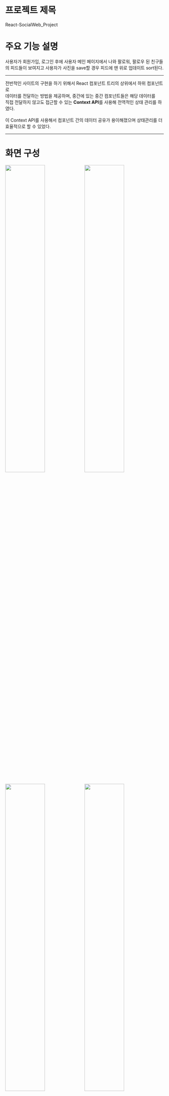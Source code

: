 # 프로젝트 제목
 React-SocialWeb_Project
 
# 주요 기능 설명
 사용자가 회원가입, 로그인 후에 사용자 메인 페이지에서 나와 팔로워, 팔로우 된 친구들의 피드들이 보여지고 사용자가 사진을 save할 경우 피드에 맨 위로 업데이트 sort된다. <br/>
 
 ---------------------------------------------------------------
 
전반적인 사이트의 구현을 하기 위해서 React 컴포넌트 트리의 상위에서 하위 컴포넌트로<br/> 데이터를 
전달하는 방법을 제공하며, 중간에 있는 중간 컴포넌트들은 해당 데이터를 <br>  직접 전달하지 않고도 접근할 수 있는 **Context API**를 사용해 전역적인 상태 관리를 하였다.<br/>  
이 Context API를 사용해서 컴포넌트 간의 데이터 공유가 용이해졌으며 상태관리를 더 효율적으로 할 수 있었다.
 
 ---------------------------------------------
 
# 화면 구성
<img src="https://user-images.githubusercontent.com/96070681/231950827-f21de395-827c-4139-9617-17b88d69a03d.png" width="50%"><img src="https://user-images.githubusercontent.com/96070681/231950832-74b87269-8fe7-4067-81b5-e5e745740817.png" width="50%">  

<img src="https://user-images.githubusercontent.com/96070681/231950382-471c4c62-ef62-46fe-b842-a74f9decacf0.png" width="50%"><img src="https://user-images.githubusercontent.com/96070681/231951221-ac0e7d81-6d21-4417-a21c-16c4c5b607a5.png" width="50%">  
#### 로그인 사용자가 파일을 업로드시킬 수 있다 업로드된 사진 파일은 내림차순으로 정렬된다.

<img src="https://user-images.githubusercontent.com/96070681/231945267-69819d33-b33a-4acb-89f3-3d123a831528.png">
<img src="https://user-images.githubusercontent.com/96070681/234468900-2934989f-4c0c-4cb5-8f90-5a480b9c8d9c.gif" width="900" height="450">
 로그인한 사용자의 친구들의 피드와 프로필을 볼 수 있으며, 각 게시물 포스터에 좋아요를 누르고 삭제 할 수 있다.

------------------------------------------------------

### 사이트의 전반적인 구조
<img src="https://user-images.githubusercontent.com/96070681/231964417-b1538ae4-e92a-43c2-9414-b958e4ad48a0.png">



### 프로젝트 후 얻은 점
그저 여러 강의와 구굴링해서 배웠던 부분을 웹 사이트를 만들며 적용시키는 과정에서 많은 에러들이 발생했고 에러를 해결하면서 어려운 부분이었던 반응형 웹 디자인, SPA, Hook함수적용, 상태관리와 여러 라이브러리 부분을 프로젝트에 적용시키고, 에러를 해결하기 위한 고민 과정에서 많은 것을 배운 프로젝트였다. 

----------------------------------------------------
<div align=center><h1>📚 STACKS</h1></div>
<div align=center> 
<img src="https://img.shields.io/badge/html5-E34F26?style=for-the-badge&logo=html5&logoColor=white">
<img src="https://img.shields.io/badge/css-1572B6?style=for-the-badge&logo=css3&logoColor=white">
<img src="https://img.shields.io/badge/javascript-F7DF1E?style=for-the-badge&logo=javascript&logoColor=black">
<img src="https://img.shields.io/badge/react-61DAFB?style=for-the-badge&logo=react&logoColor=black">
<img src="https://img.shields.io/badge/node.js-339933?style=for-the-badge&logo=Node.js&logoColor=white">
<img src="https://img.shields.io/badge/mongoDB-47A248?style=for-the-badge&logo=MongoDB&logoColor=white">

<img src="https://img.shields.io/badge/git-F05032?style=for-the-badge&logo=git&logoColor=white">
<img src="https://img.shields.io/badge/github-181717?style=for-the-badge&logo=github&logoColor=white">
</div>


